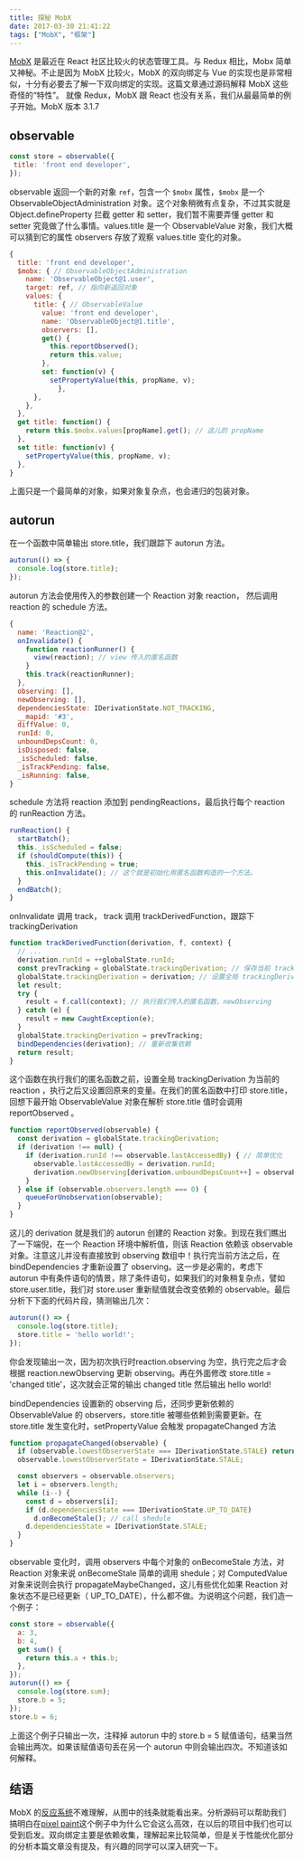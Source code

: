 ```yaml
---
title: 探秘 MobX
date: 2017-03-30 21:41:22
tags: ["MobX", "框架"]
---
```


[MobX](https://github.com/mobxjs/mobx) 是最近在 React 社区比较火的状态管理工具。与 Redux 相比，Mobx 简单又神秘。不止是因为 MobX 比较火，MobX 的双向绑定与 Vue 的实现也是非常相似，十分有必要去了解一下双向绑定的实现。这篇文章通过源码解释 MobX 这些奇怪的“特性”。
就像 Redux，MobX 跟 React 也没有关系，我们从最最简单的例子开始。MobX 版本 3.1.7

<!-- more -->

## observable
```javascript
const store = observable({
 title: 'front end developer',
});
```
observable 返回一个新的对象 `ref`，包含一个 `$mobx` 属性，`$mobx` 是一个 ObservableObjectAdministration 对象。这个对象稍微有点复杂，不过其实就是 Object.defineProperty 拦截 getter 和 setter，我们暂不需要弄懂 getter 和  setter 究竟做了什么事情。values.title 是一个 ObservableValue 对象，我们大概可以猜到它的属性 observers 存放了观察 values.title 变化的对象。
```javascript
{
  title: 'front end developer',
  $mobx: { // ObservableObjectAdministration
    name: 'ObservableObject@1.user',
    target: ref, // 指向新返回对象
    values: {
      title: { // ObservableValue
        value: 'front end developer',
        name: 'ObservableObject@1.title',
        observers: [],
        get() {
          this.reportObserved();
          return this.value;
        },
        set: function(v) {
          setPropertyValue(this, propName, v);
		    },
      },
    },
  },
  get title: function() {
    return this.$mobx.values[propName].get(); // 这儿的 propName
  },
  set title: function(v) {
    setPropertyValue(this, propName, v);
  },
}
```
上面只是一个最简单的对象，如果对象复杂点，也会递归的包装对象。

## autorun
在一个函数中简单输出 store.title，我们跟踪下 autorun 方法。
```javascript
autorun(() => {
  console.log(store.title);
});
```
autorun 方法会使用传入的参数创建一个 Reaction 对象 reaction， 然后调用 reaction 的 schedule 方法。
```javascript
{
  name: 'Reaction@2',
  onInvalidate() {
    function reactionRunner() {
      view(reaction); // view 传入的匿名函数
    }
    this.track(reactionRunner);
  },
  observing: [],
  newObserving: [],
  dependenciesState: IDerivationState.NOT_TRACKING,
  __mapid: '#3',
  diffValue: 0,
  runId: 0,
  unboundDepsCount: 0,
  isDisposed: false,
  _isScheduled: false,
  _isTrackPending: false,
  _isRunning: false,
}
```
schedule 方法将 reaction  添加到 pendingReactions，最后执行每个 reaction 的 runReaction 方法。
```javascript
runReaction() {
  startBatch();
  this._isScheduled = false;
  if (shouldCompute(this)) {
    this._isTrackPending = true;
    this.onInvalidate(); // 这个就是初始化用匿名函数构造的一个方法。
  }
  endBatch();
}
```
onInvalidate 调用 track， track 调用 trackDerivedFunction，跟踪下 trackingDerivation
```javascript
function trackDerivedFunction(derivation, f, context) {
  // ...
  derivation.runId = ++globalState.runId;
  const prevTracking = globalState.trackingDerivation; // 保存当前 trackingDerivation
  globalState.trackingDerivation = derivation; // 设置全局 trackingDerivation
  let result;
  try {
    result = f.call(context); // 执行我们传入的匿名函数，newObserving
  } catch (e) {
    result = new CaughtException(e);
  }
  globalState.trackingDerivation = prevTracking;
  bindDependencies(derivation); // 重新收集依赖
  return result;
}
```
这个函数在执行我们的匿名函数之前，设置全局 trackingDerivation 为当前的 reaction ，执行之后又设置回原来的变量。在我们的匿名函数中打印 store.title，回想下最开始 ObservableValue 对象在解析 store.title 值时会调用 reportObserved 。
```javascript
function reportObserved(observable) {
  const derivation = globalState.trackingDerivation;
  if (derivation !== null) {
    if (derivation.runId !== observable.lastAccessedBy) { // 简单优化
      observable.lastAccessedBy = derivation.runId;
      derivation.newObserving[derivation.unboundDepsCount++] = observable;
    }
  } else if (observable.observers.length === 0) {
    queueForUnobservation(observable);
  }
}
```
这儿的 derivation 就是我们的 autorun 创建的 Reaction 对象。到现在我们瞧出了一下端倪，在一个 Reaction 环境中解析值，则该 Reaction 依赖该 observable 对象。注意这儿并没有直接放到 observing 数组中！执行完当前方法之后，在 bindDependencies 才重新设置了 observing。这一步是必需的，考虑下 autorun 中有条件语句的情景，除了条件语句，如果我们的对象稍复杂点，譬如 store.user.title，我们对 store.user 重新赋值就会改变依赖的 observable。最后分析下下面的代码片段，猜测输出几次：
```javascript
autorun(() => {
  console.log(store.title);
  store.title = 'hello world!';
});
```
你会发现输出一次，因为初次执行时reaction.observing 为空，执行完之后才会根据 reaction.newObserving 更新 observing。再在外面修改 store.title = 'changed title'，这次就会正常的输出 changed title 然后输出 hello world!

bindDependencies 设置新的 observing 后，还同步更新依赖的 ObservableValue 的 observers，store.title 被哪些依赖到需要更新。在 store.title 发生变化时，setPropertyValue 会触发 propagateChanged 方法
```javascript
function propagateChanged(observable) {
  if (observable.lowestObserverState === IDerivationState.STALE) return;
  observable.lowestObserverState = IDerivationState.STALE;

  const observers = observable.observers;
  let i = observers.length;
  while (i--) {
    const d = observers[i];
    if (d.dependenciesState === IDerivationState.UP_TO_DATE)
      d.onBecomeStale(); // call shedule
    d.dependenciesState = IDerivationState.STALE;
  }
}
```
observable 变化时，调用 observers 中每个对象的 onBecomeStale 方法，对 Reaction 对象来说 onBecomeStale 简单的调用 shedule；对 ComputedValue 对象来说则会执行 propagateMaybeChanged，这儿有些优化如果 Reaction 对象状态不是已经更新（ UP_TO_DATE），什么都不做。为说明这个问题，我们造一个例子：
```javascript
const store = observable({
  a: 3,
  b: 4,
  get sum() {
    return this.a + this.b;
  },
});
autorun(() => {
  console.log(store.sum);
  store.b = 5;
});
store.b = 6;
```
上面这个例子只输出一次，注释掉 autorun 中的 store.b = 5 赋值语句，结果当然会输出两次。如果该赋值语句丢在另一个 autorun 中则会输出四次。不知道该如何解释。

## 结语

MobX 的[反应系统](https://github.com/mobxjs/mobx/blob/gh-pages/docs/best/react.md)不难理解，从图中的线条就能看出来。分析源码可以帮助我们搞明白在[pixel paint](https://hackernoon.com/an-artificial-example-where-mobx-really-shines-and-redux-is-not-really-suited-for-it-1a58313c0c70)这个例子中为什么它会这么高效，在以后的项目中我们也可以受到启发。双向绑定主要是依赖收集，理解起来比较简单，但是关于性能优化部分的分析本篇文章没有提及，有兴趣的同学可以深入研究一下。
